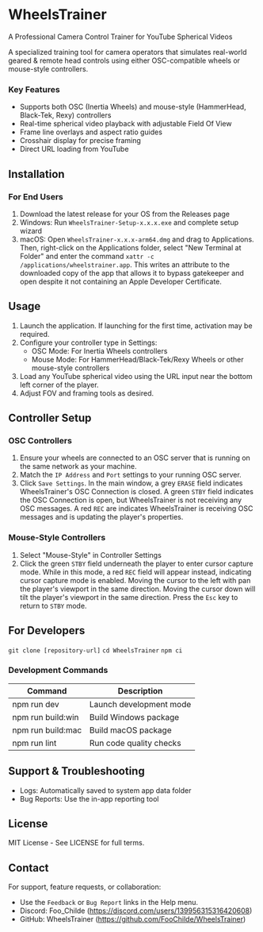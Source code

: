 # WheelsTrainer
A Professional Camera Control Trainer for YouTube Spherical Videos

A specialized training tool for camera operators that simulates real-world geared & remote head controls using either OSC-compatible wheels or mouse-style controllers.

### Key Features
- Supports both OSC (Inertia Wheels) and mouse-style (HammerHead, Black-Tek, Rexy) controllers
- Real-time spherical video playback with adjustable Field Of View
- Frame line overlays and aspect ratio guides
- Crosshair display for precise framing
- Direct URL loading from YouTube

## Installation
### For End Users
1. Download the latest release for your OS from the Releases page
2. Windows: Run `WheelsTrainer-Setup-x.x.x.exe` and complete setup wizard
3. macOS: Open `WheelsTrainer-x.x.x-arm64.dmg` and drag to Applications. Then, right-click on the Applications folder, select "New Terminal at Folder" and enter the command `xattr -c /applications/wheelstrainer.app`. This writes an attribute to the downloaded copy of the app that allows it to bypass gatekeeper and open despite it not containing an Apple Developer Certificate.

## Usage
1. Launch the application. If launching for the first time, activation may be required. 
2. Configure your controller type in Settings:
   - OSC Mode: For Inertia Wheels controllers
   - Mouse Mode: For HammerHead/Black-Tek/Rexy Wheels or other mouse-style controllers
3. Load any YouTube spherical video using the URL input near the bottom left corner of the player.
4. Adjust FOV and framing tools as desired.

## Controller Setup
### OSC Controllers
1. Ensure your wheels are connected to an OSC server that is running on the same network as your machine.
2. Match the `IP Address` and `Port` settings to your running OSC server.
3. Click `Save Settings`. In the main window, a grey `ERASE` field indicates WheelsTrainer's OSC Connection is closed. A green `STBY` field indicates the OSC Connection is open, but WheelsTrainer is not receiving any OSC messages. A red `REC` are indicates WheelsTrainer is receiving OSC messages and is updating the player's properties.

### Mouse-Style Controllers
1. Select "Mouse-Style" in Controller Settings
2. Click the green `STBY` field underneath the player to enter cursor capture mode. While in this mode, a red `REC` field will appear instead, indicating cursor capture mode is enabled. Moving the cursor to the left with pan the player's viewport in the same direction. Moving the cursor down will tilt the player's viewport in the same direction. Press the `Esc` key to return to `STBY` mode.

## For Developers
`git clone [repository-url]`
`cd WheelsTrainer`
`npm ci`

### Development Commands
| Command           | Description               |
|-------------------|---------------------------|
| npm run dev       | Launch development mode   |
| npm run build:win | Build Windows package     |
| npm run build:mac | Build macOS package       |
| npm run lint      | Run code quality checks   |

## Support & Troubleshooting
- Logs: Automatically saved to system app data folder
- Bug Reports: Use the in-app reporting tool

## License
MIT License - See LICENSE for full terms.

## Contact
For support, feature requests, or collaboration:
- Use the `Feedback` or `Bug Report` links in the Help menu.
- Discord: Foo_Childe (https://discord.com/users/139956315316420608)
- GitHub: WheelsTrainer (https://github.com/FooChilde/WheelsTrainer)
